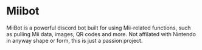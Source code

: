 # Miibot
MiiBot is a powerful discord bot built for using Mii-related functions, such as pulling Mii data, images, QR codes and more. Not affilated with Nintendo in anyway shape or form, this is just a passion project.
